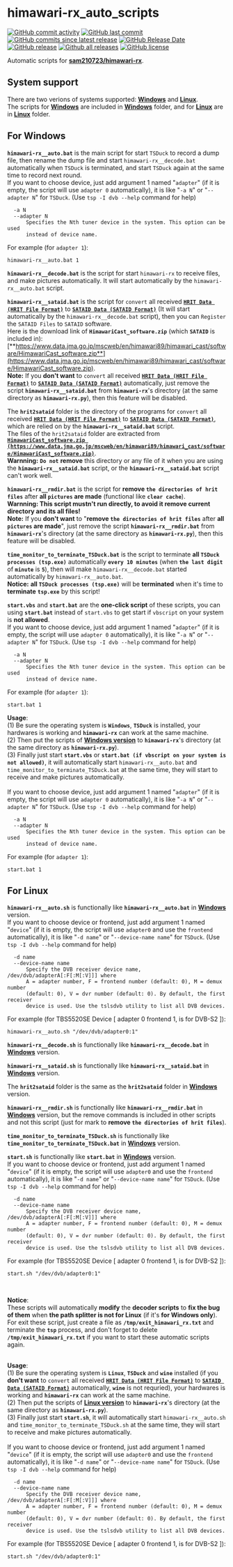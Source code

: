 # himawari-rx_auto_scripts

[![GitHub commit activity](https://img.shields.io/github/commit-activity/y/tcjj3/himawari-rx_auto_scripts.svg)](https://github.com/tcjj3/himawari-rx_auto_scripts/commits/main)
[![GitHub last commit](https://img.shields.io/github/last-commit/tcjj3/himawari-rx_auto_scripts.svg)](https://github.com/tcjj3/himawari-rx_auto_scripts/commits/main)
[![GitHub commits since latest release](https://img.shields.io/github/commits-since/tcjj3/himawari-rx_auto_scripts/latest.svg)](https://github.com/tcjj3/himawari-rx_auto_scripts/commits/main)
[![GitHub Release Date](https://img.shields.io/github/release-date/tcjj3/himawari-rx_auto_scripts.svg)](https://github.com/tcjj3/himawari-rx_auto_scripts/releases/latest)
[![GitHub release](https://img.shields.io/github/release/tcjj3/himawari-rx_auto_scripts.svg)](https://github.com/tcjj3/himawari-rx_auto_scripts/releases/latest)
[![Github all releases](https://img.shields.io/github/downloads/tcjj3/himawari-rx_auto_scripts/total.svg)](https://github.com/tcjj3/himawari-rx_auto_scripts/releases/latest)
[![GitHub license](https://img.shields.io/github/license/tcjj3/himawari-rx_auto_scripts.svg)](https://github.com/tcjj3/himawari-rx_auto_scripts/blob/master/LICENSE)

Automatic scripts for [**sam210723/himawari-rx**](https://github.com/sam210723/himawari-rx).


## System support
There are two verions of systems supported: [**Windows**](#for-windows) and [**Linux**](#for-linux). <br>
The scripts for [**Windows**](#for-windows) are included in [**Windows**](Windows) folder, and for [**Linux**](#for-linux) are in [**Linux**](Linux) folder.


## For Windows

**``himawari-rx__auto.bat``** is the main script for start ``TSDuck`` to record a dump file, then rename the dump file and start ``himawari-rx__decode.bat`` automatically when ``TSDuck`` is terminated, and start ``TSDuck`` again at the same time to record next round.
<br>
If you want to choose device, just add argument 1 named "`adapter`" (if it is empty, the script will use `adapter 0` automatically), it is like "`-a N`" or "`--adapter N`" for `TSDuck`. (Use `tsp -I dvb --help` command for help)
```
  -a N
  --adapter N
      Specifies the Nth tuner device in the system. This option can be used
      instead of device name.
```
For example (for `adapter 1`):
```
himawari-rx__auto.bat 1
```

**``himawari-rx__decode.bat``** is the script for start ``himawari-rx`` to receive files, and make pictures automatically. It will start automatically by the ``himawari-rx__auto.bat`` script.

**``himawari-rx__sataid.bat``** is the script for ``convert`` all received [**``HRIT Data (HRIT File Format)``**](https://www.data.jma.go.jp/mscweb/en/himawari89/space_segment/sample_hrit.html) to [**``SATAID Data (SATAID Format)``**](https://www.data.jma.go.jp/mscweb/en/himawari89/space_segment/sample_sataid.html) (It will start automatically by the ``himawari-rx__decode.bat`` script), then you can ``Register`` the ``SATAID Files`` to ``SATAID`` software. <br>
Here is the download link of **``HimawariCast_software.zip``** (which **``SATAID``** is included in): [**https://www.data.jma.go.jp/mscweb/en/himawari89/himawari_cast/software/HimawariCast_software.zip**](https://www.data.jma.go.jp/mscweb/en/himawari89/himawari_cast/software/HimawariCast_software.zip). <br>
**Note:** If you **don't want** to ``convert`` all received [**``HRIT Data (HRIT File Format)``**](https://www.data.jma.go.jp/mscweb/en/himawari89/space_segment/sample_hrit.html) to [**``SATAID Data (SATAID Format)``**](https://www.data.jma.go.jp/mscweb/en/himawari89/space_segment/sample_sataid.html) automatically, just remove the script **``himawari-rx__sataid.bat``** from **``himawari-rx``**'s directory (at the same directory as **``himawari-rx.py``**), then this feature will be disabled.

The **``hrit2sataid``** folder is the directory of the programs for ``convert`` all received [**``HRIT Data (HRIT File Format)``**](https://www.data.jma.go.jp/mscweb/en/himawari89/space_segment/sample_hrit.html) to [**``SATAID Data (SATAID Format)``**](https://www.data.jma.go.jp/mscweb/en/himawari89/space_segment/sample_sataid.html), which are relied on by the **``himawari-rx__sataid.bat``** script. <br>
The files of the ``hrit2sataid`` folder are extracted from [**``HimawariCast_software.zip (https://www.data.jma.go.jp/mscweb/en/himawari89/himawari_cast/software/HimawariCast_software.zip)``**](https://www.data.jma.go.jp/mscweb/en/himawari89/himawari_cast/software/HimawariCast_software.zip). <br>
**Warnning:** **``Do not``** **remove** this directory or any file of it when you are using the **``himawari-rx__sataid.bat``** script, or the **``himawari-rx__sataid.bat``** script can't work well.

**``himawari-rx__rmdir.bat``** is the script for **remove ``the directories of hrit files``** after **all ``pictures`` are made** (functional like **``clear cache``**). <br>
**Warnning: This script mustn't run directly, to avoid it remove current directory and its all files!** <br>
**Note:** If you **don't want** to "**remove ``the directories of hrit files``** after **all ``pictures`` are made**", just remove the script **``himawari-rx__rmdir.bat``** from **``himawari-rx``**'s directory (at the same directory as **``himawari-rx.py``**), then this feature will be disabled.

**``time_monitor_to_terminate_TSDuck.bat``** is the script to terminate **all ``TSDuck processes (tsp.exe)``** automatically **``every 10 minutes``** (when **``the last digit``** of **``minute``** is **``5``**), then will make ``himawari-rx__decode.bat`` started automatically by ``himawari-rx__auto.bat``. <br>
**Notice:** **all ``TSDuck processes (tsp.exe)``** will be **terminated** when it's time to **terminate** **``tsp.exe``** by this script!

**``start.vbs``** and **``start.bat``** are the **one-click script** of these scripts, you can using **``start.bat``** instead of ``start.vbs`` to get start if ``vbscript`` on your system is **not allowed**.
<br>
If you want to choose device, just add argument 1 named "`adapter`" (if it is empty, the script will use `adapter 0` automatically), it is like "`-a N`" or "`--adapter N`" for `TSDuck`. (Use `tsp -I dvb --help` command for help)
```
  -a N
  --adapter N
      Specifies the Nth tuner device in the system. This option can be used
      instead of device name.
```
For example (for `adapter 1`):
```
start.bat 1
```

**Usage**: <br>
(1) Be sure the operating system is **``Windows``**, **``TSDuck``** is installed, your hardwares is working and **``himawari-rx``** can work at the same machine. <br>
(2) Then put the scripts of [**Windows version**](Windows) to **``himawari-rx``**'s directory (at the same directory as **``himawari-rx.py``**). <br>
(3) Finally just start **``start.vbs``** or **``start.bat (if vbscript on your system is not allowed)``**, it will automatically start ``himawari-rx__auto.bat`` and ``time_monitor_to_terminate_TSDuck.bat`` at the same time, they will start to receive and make pictures automatically.
<br>
<br>
If you want to choose device, just add argument 1 named "`adapter`" (if it is empty, the script will use `adapter 0` automatically), it is like "`-a N`" or "`--adapter N`" for `TSDuck`. (Use `tsp -I dvb --help` command for help)
```
  -a N
  --adapter N
      Specifies the Nth tuner device in the system. This option can be used
      instead of device name.
```
For example (for `adapter 1`):
```
start.bat 1
```



## For Linux

**``himawari-rx__auto.sh``** is functionally like **``himawari-rx__auto.bat``** in [**Windows**](#for-windows) version.
<br>
If you want to choose device or frontend, just add argument 1 named "`device`" (if it is empty, the script will use `adapter0` and use the `frontend` automatically), it is like "`-d name`" or "`--device-name name`" for `TSDuck`. (Use `tsp -I dvb --help` command for help)
```
  -d name
  --device-name name
      Specify the DVB receiver device name, /dev/dvb/adapterA[:F[:M[:V]]] where
      A = adapter number, F = frontend number (default: 0), M = demux number
      (default: 0), V = dvr number (default: 0). By default, the first receiver
      device is used. Use the tslsdvb utility to list all DVB devices.
```
For example (for TBS5520SE Device [ adapter 0 frontend 1, is for DVB-S2 ]):
```
himawari-rx__auto.sh "/dev/dvb/adapter0:1"
```

**``himawari-rx__decode.sh``** is functionally like **``himawari-rx__decode.bat``** in [**Windows**](#for-windows) version.

**``himawari-rx__sataid.sh``** is functionally like **``himawari-rx__sataid.bat``** in [**Windows**](#for-windows) version.

The **``hrit2sataid``** folder is the same as the **``hrit2sataid``** folder in [**Windows**](#for-windows) version.

**``himawari-rx__rmdir.sh``** is functionally like **``himawari-rx__rmdir.bat``** in [**Windows**](#for-windows) version, but the remove commands is included in other scripts and not this script (just for mark to **remove ``the directories of hrit files``**).

**``time_monitor_to_terminate_TSDuck.sh``** is functionally like **``time_monitor_to_terminate_TSDuck.bat``** in [**Windows**](#for-windows) version.

**``start.sh``** is functionally like **``start.bat``** in [**Windows**](#for-windows) version.
<br>
If you want to choose device or frontend, just add argument 1 named "`device`" (if it is empty, the script will use `adapter0` and use the `frontend` automatically), it is like "`-d name`" or "`--device-name name`" for `TSDuck`. (Use `tsp -I dvb --help` command for help)
```
  -d name
  --device-name name
      Specify the DVB receiver device name, /dev/dvb/adapterA[:F[:M[:V]]] where
      A = adapter number, F = frontend number (default: 0), M = demux number
      (default: 0), V = dvr number (default: 0). By default, the first receiver
      device is used. Use the tslsdvb utility to list all DVB devices.
```
For example (for TBS5520SE Device [ adapter 0 frontend 1, is for DVB-S2 ]):
```
start.sh "/dev/dvb/adapter0:1"
```
<br>

**Notice**: <br>
These scripts will automatically **modify** the **decoder scripts** to **fix the bug of them** when **the path splitter is not for Linux** (if it's **for Windows only**). <br>
For exit these script, just create a file as **``/tmp/exit_himawari_rx.txt``** and terminate the **``tsp``** process, and don't forget to delete **``/tmp/exit_himawari_rx.txt``** if you want to start these automatic scripts again.
<br>
<br>

**Usage**: <br>
(1) Be sure the operating system is **``Linux``**, **``TSDuck``** and **``wine``** installed (if you **don't want** to ``convert`` all received [**``HRIT Data (HRIT File Format)``**](https://www.data.jma.go.jp/mscweb/en/himawari89/space_segment/sample_hrit.html) to [**``SATAID Data (SATAID Format)``**](https://www.data.jma.go.jp/mscweb/en/himawari89/space_segment/sample_sataid.html) automatically, **``wine``** is not requried), your hardwares is working and **``himawari-rx``** can work at the same machine. <br>
(2) Then put the scripts of [**Linux version**](Linux) to **``himawari-rx``**'s directory (at the same directory as **``himawari-rx.py``**). <br>
(3) Finally just start **``start.sh``**, it will automatically start ``himawari-rx__auto.sh`` and ``time_monitor_to_terminate_TSDuck.sh`` at the same time, they will start to receive and make pictures automatically.
<br>
<br>
If you want to choose device or frontend, just add argument 1 named "`device`" (if it is empty, the script will use `adapter0` and use the `frontend` automatically), it is like "`-d name`" or "`--device-name name`" for `TSDuck`. (Use `tsp -I dvb --help` command for help)
```
  -d name
  --device-name name
      Specify the DVB receiver device name, /dev/dvb/adapterA[:F[:M[:V]]] where
      A = adapter number, F = frontend number (default: 0), M = demux number
      (default: 0), V = dvr number (default: 0). By default, the first receiver
      device is used. Use the tslsdvb utility to list all DVB devices.
```
For example (for TBS5520SE Device [ adapter 0 frontend 1, is for DVB-S2 ]):
```
start.sh "/dev/dvb/adapter0:1"
```

